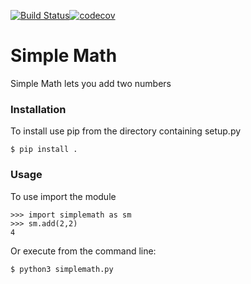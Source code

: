 [![Build Status](https://travis-ci.org/marcetanya/simplemath.svg?branch=master)](https://travis-ci.org/marcetanya/simplemath)[![codecov](https://codecov.io/gh/marcetanya/simplemath/branch/master/graph/badge.svg)](https://codecov.io/gh/marcetanya/simplemath)

#  Simple Math

Simple Math lets you add two numbers

### Installation

To install use pip  from the directory containing setup.py

    $ pip install .

### Usage

To use import the module

    >>> import simplemath as sm
    >>> sm.add(2,2)
    4

Or execute from the command line:

    $ python3 simplemath.py
